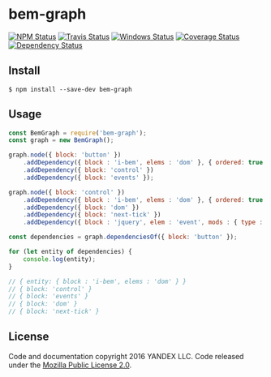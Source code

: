 bem-graph
=========

[![NPM Status][npm-img]][npm]
[![Travis Status][test-img]][travis]
[![Windows Status][appveyor-img]][appveyor]
[![Coverage Status][coverage-img]][coveralls]
[![Dependency Status][david-img]][david]

[npm]:          https://www.npmjs.org/package/bem-graph
[npm-img]:      https://img.shields.io/npm/v/bem-graph.svg

[travis]:       https://travis-ci.org/bem-sdk/bem-graph
[test-img]:     https://img.shields.io/travis/bem-sdk/bem-graph.svg?label=tests

[appveyor]:     https://ci.appveyor.com/project/blond/bem-graph
[appveyor-img]: http://img.shields.io/appveyor/ci/blond/bem-graph.svg?style=flat&label=windows

[coveralls]:    https://coveralls.io/r/bem-sdk/bem-graph
[coverage-img]: https://img.shields.io/coveralls/bem-sdk/bem-graph.svg

[david]:        https://david-dm.org/bem-sdk/bem-graph
[david-img]:    http://img.shields.io/david/bem-sdk/bem-graph.svg?style=flat

Install
-------

```
$ npm install --save-dev bem-graph
```

Usage
-----

```js
const BemGraph = require('bem-graph');
const graph = new BemGraph();

graph.node({ block: 'button' })
    .addDependency({ block : 'i-bem', elems : 'dom' }, { ordered: true })
    .addDependency({ block: 'control' })
    .addDependency({ block: 'events' });

graph.node({ block: 'control' })
    .addDependency({ block : 'i-bem', elems : 'dom' }, { ordered: true })
    .addDependency({ block: 'dom' })
    .addDependency({ block: 'next-tick' })
    .addDependency({ block : 'jquery', elem : 'event', mods : { type : 'pointer' } })

const dependencies = graph.dependenciesOf({ block: 'button' });

for (let entity of dependencies) {
    console.log(entity);
}

// { entity: { block : 'i-bem', elems : 'dom' } }
// { block: 'control' }
// { block: 'events' }
// { block: 'dom' }
// { block: 'next-tick' }
```

License
-------

Code and documentation copyright 2016 YANDEX LLC. Code released under the [Mozilla Public License 2.0](LICENSE.txt).
